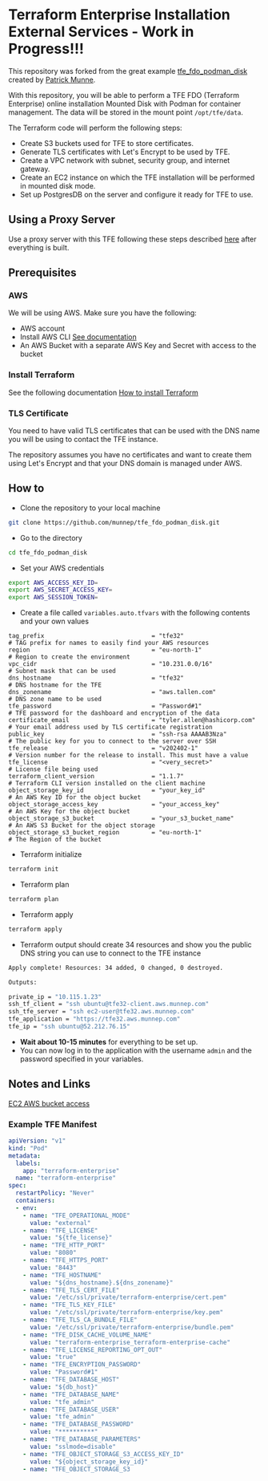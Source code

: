 # Terraform Enterprise Installation External Services - Work in Progress!!!

This repository was forked from the great example [tfe_fdo_podman_disk](https://github.com/munnep/tfe_fdo_podman_disk) created by [Patrick Munne](https://github.com/munnep).

With this repository, you will be able to perform a TFE FDO (Terraform Enterprise) online installation Mounted Disk with Podman for container management. The data will be stored in the mount point `/opt/tfe/data`.

The Terraform code will perform the following steps:

- Create S3 buckets used for TFE to store certificates.
- Generate TLS certificates with Let's Encrypt to be used by TFE.
- Create a VPC network with subnet, security group, and internet gateway.
- Create an EC2 instance on which the TFE installation will be performed in mounted disk mode.
- Set up PostgresDB on the server and configure it ready for TFE to use.

## Using a Proxy Server
Use a proxy server with this TFE following these steps described [here](proxy-server.md) after everything is built.

## Prerequisites

### AWS
We will be using AWS. Make sure you have the following:
- AWS account  
- Install AWS CLI [See documentation](https://docs.aws.amazon.com/cli/latest/userguide/install-cliv2.html)
- An AWS Bucket with a separate AWS Key and Secret with access to the bucket

### Install Terraform  
See the following documentation [How to install Terraform](https://learn.hashicorp.com/tutorials/terraform/install-cli)

### TLS Certificate
You need to have valid TLS certificates that can be used with the DNS name you will be using to contact the TFE instance.  
  
The repository assumes you have no certificates and want to create them using Let's Encrypt and that your DNS domain is managed under AWS. 

## How to

- Clone the repository to your local machine
```sh
git clone https://github.com/munnep/tfe_fdo_podman_disk.git
```
- Go to the directory
```sh
cd tfe_fdo_podman_disk
```
- Set your AWS credentials
```sh
export AWS_ACCESS_KEY_ID=
export AWS_SECRET_ACCESS_KEY=
export AWS_SESSION_TOKEN=
```
- Create a file called `variables.auto.tfvars` with the following contents and your own values
```hcl
tag_prefix                              = "tfe32"                         # TAG prefix for names to easily find your AWS resources
region                                  = "eu-north-1"                    # Region to create the environment
vpc_cidr                                = "10.231.0.0/16"                 # Subnet mask that can be used   
dns_hostname                            = "tfe32"                         # DNS hostname for the TFE
dns_zonename                            = "aws.tallen.com"                # DNS zone name to be used
tfe_password                            = "Password#1"                    # TFE password for the dashboard and encryption of the data
certificate_email                       = "tyler.allen@hashicorp.com"     # Your email address used by TLS certificate registration
public_key                              = "ssh-rsa AAAAB3Nza"             # The public key for you to connect to the server over SSH
tfe_release                             = "v202402-1"                     # Version number for the release to install. This must have a value
tfe_license                             = "<very_secret>"                 # License file being used
terraform_client_version                = "1.1.7"                         # Terraform CLI version installed on the client machine
object_storage_key_id                   = "your_key_id"                   # An AWS Key ID for the object bucket
object_storage_access_key               = "your_access_key"               # An AWS Key for the object bucket
object_storage_s3_bucket                = "your_s3_bucket_name"           # An AWS S3 Bucket for the object storage
object_storage_s3_bucket_region         = "eu-north-1"                    # The Region of the bucket
```

- Terraform initialize
```sh
terraform init
```
- Terraform plan
```sh
terraform plan
```
- Terraform apply
```sh
terraform apply
```
- Terraform output should create 34 resources and show you the public DNS string you can use to connect to the TFE instance
```sh
Apply complete! Resources: 34 added, 0 changed, 0 destroyed.

Outputs:

private_ip = "10.115.1.23"
ssh_tf_client = "ssh ubuntu@tfe32-client.aws.munnep.com"
ssh_tfe_server = "ssh ec2-user@tfe32.aws.munnep.com"
tfe_application = "https://tfe32.aws.munnep.com"
tfe_ip = "ssh ubuntu@52.212.76.15"
```
- **Wait about 10-15 minutes** for everything to be set up.
- You can now log in to the application with the username `admin` and the password specified in your variables.

## Notes and Links
[EC2 AWS bucket access](https://aws.amazon.com/premiumsupport/knowledge-center/ec2-instance-access-s3-bucket/)

### Example TFE Manifest
```yaml
apiVersion: "v1"
kind: "Pod"
metadata:
  labels:
    app: "terraform-enterprise"
  name: "terraform-enterprise"
spec:
  restartPolicy: "Never"
  containers:
  - env:
    - name: "TFE_OPERATIONAL_MODE"
      value: "external"
    - name: "TFE_LICENSE"
      value: "${tfe_license}"
    - name: "TFE_HTTP_PORT"
      value: "8080"
    - name: "TFE_HTTPS_PORT"
      value: "8443"
    - name: "TFE_HOSTNAME"
      value: "${dns_hostname}.${dns_zonename}"
    - name: "TFE_TLS_CERT_FILE"
      value: "/etc/ssl/private/terraform-enterprise/cert.pem"
    - name: "TFE_TLS_KEY_FILE"
      value: "/etc/ssl/private/terraform-enterprise/key.pem"
    - name: "TFE_TLS_CA_BUNDLE_FILE"
      value: "/etc/ssl/private/terraform-enterprise/bundle.pem"
    - name: "TFE_DISK_CACHE_VOLUME_NAME"
      value: "terraform-enterprise_terraform-enterprise-cache"
    - name: "TFE_LICENSE_REPORTING_OPT_OUT"
      value: "true"
    - name: "TFE_ENCRYPTION_PASSWORD"
      value: "Password#1"
    - name: "TFE_DATABASE_HOST"
      value: "${db_host}"
    - name: "TFE_DATABASE_NAME"
      value: "tfe_admin"
    - name: "TFE_DATABASE_USER"
      value: "tfe_admin"
    - name: "TFE_DATABASE_PASSWORD"
      value: "**********"
    - name: "TFE_DATABASE_PARAMETERS"
      value: "sslmode=disable"
    - name: "TFE_OBJECT_STORAGE_S3_ACCESS_KEY_ID"
      value: "${object_storage_key_id}"
    - name: "TFE_OBJECT_STORAGE_S3
```
